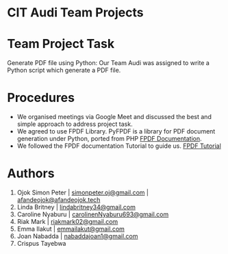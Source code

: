 # CIT Audi Team Projects

# Team Project Task

Generate PDF file using Python: Our Team Audi was assigned to write a Python script which generate a PDF file.

# Procedures

- We organised meetings via Google Meet and discussed the best and simple approach to address project task.
- We agreed to use FPDF Library. PyFPDF is a library for PDF document generation under Python, ported from PHP [FPDF Documentation](https://pyfpdf.readthedocs.io/en/latest/index.html).
- We followed the FPDF documentation Tutorial to guide us. [FPDF Tutorial](https://pyfpdf.readthedocs.io/en/latest/Tutorial/index.html)

# Authors

1. Ojok Simon Peter | <simonpeter.oj@gmail.com> | <afandeojok@afandeojok.tech>
2. Linda Britney | <lindabritney34@gmail.com>
3. Caroline Nyaburu | <carolinenNyaburu693@gmail.com>
4. Riak Mark | <riakmark02@gmail.com>
5. Emma Ilakut | <emmailakut@gmail.com>
6. Joan Nabadda | <nabaddajoan1@gmail.com>
7. Crispus Tayebwa
